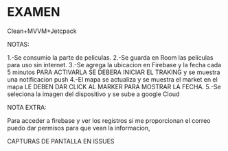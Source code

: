 # EXAMEN
Clean+MVVM+Jetcpack

NOTAS:

1.-Se consumio la parte de peliculas.
2.-Se guarda en Room las peliculas para uso sin internet.
3.-Se agrega la ubicacion en Firebase y la fecha cada 5 minutos PARA ACTIVARLA SE DEBERA INICIAR EL TRAKING y se muestra una notificacion push
4.-El mapa se actualiza y se muestra el market en el mapa LE DEBEN DAR CLICK AL MARKER PARA MOSTRAR LA FECHA.
5.-Se seleciona la imagen del dispositivo y se sube a google Cloud

NOTA EXTRA:

Para acceder a firebase y ver los registros si me proporcionan el correo puedo dar permisos para que vean la informacion,

CAPTURAS DE PANTALLA EN ISSUES
